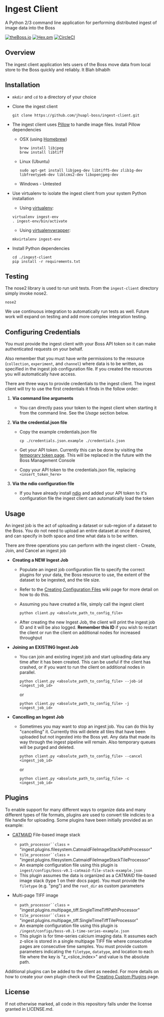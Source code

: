 # Ingest Client
A Python 2/3 command line application for performing distributed ingest of image data into the Boss 

[![theBoss.io](https://img.shields.io/badge/visit-theBoss.io-blue.svg)](https://docs.theboss.io/)
[![Hex.pm](https://img.shields.io/hexpm/l/plug.svg)](http://www.apache.org/licenses/LICENSE-2.0.html)
[![CircleCI](https://circleci.com/gh/jhuapl-boss/ingest-client/tree/master.svg?style=svg)](https://circleci.com/gh/jhuapl-boss/ingest-client/tree/master)

## Overview
The ingest client application lets users of the Boss move data from local store to the Boss quickly and reliably. It Blah blhablh 

## Installation

- `mkdir` and `cd` to a directory of your choice

- Clone the ingest client
	
	```
	git clone https://github.com/jhuapl-boss/ingest-client.git
	```
- The ingest client uses [Pillow](http://pillow.readthedocs.io/en/3.4.x/) to handle image files.  Install Pillow dependencies 
	- OSX (using [Homebrew](http://brew.sh/index.html))
	
		```
		brew install libjpeg
		brew install libtiff
		```
	
	- Linux (Ubuntu)

		```
		sudo apt-get install libjpeg-dev libtiff5-dev zlib1g-dev libfreetype6-dev liblcms2-dev libopenjpeg-dev
		```
	
	- Windows - Untested

- Use virtualenv to isolate the ingest client from your system Python installation

	- Using [virtualenv](https://virtualenv.pypa.io/en/stable/):
	
	```
	virtualenv ingest-env
	. ingest-env/bin/activate
	```
	
	- Using [virtualenvwrapper](https://virtualenvwrapper.readthedocs.io/en/latest/):
	
	```
	mkvirtalenv ingest-env
	```
	
- Install Python dependencies
	
	```
	cd ./ingest-client
	pip install -r requirements.txt
	```



## Testing
The nose2 library is used to run unit tests.  From the `ingest-client` directory simply invoke nose2.

```
nose2
```

We use continuous integration to automatically run tests as well.  Future work will expand on testing and add more complex integration testing.


## Configuring Credentials
You must provide the ingest client with your Boss API token so it can make authenticated requests on your behalf. 

Also remember that you must have write permissions to the resource (`collection`, `experiment`, and `channel`) where data is to be written, as specified in the ingest job configuration file. If you created the resources you will automatically have access.

There are three ways to provide credentials to the ingest client.  The ingest client will try to use the first credentials it finds in the follow order:

1. **Via command line arguments**
	- You can directly pass your token to the ingest client when starting it from the command line. See the *Usage* section below.
	
2. **Via the credential.json file**
	- Copy the example credentials.json file
	
		```
		cp ./credentials.json.example ./credentials.json 
		```
	- Get your API token.  Currently this can be done by visiting the [temporary token page](https://api.theboss.io/token). This will be replaced in the future with the Boss Management Console
	
	
	- Copy your API token to the credentials.json file, replacing `<insert_token_here>`

3. **Via the ndio configuration file**
	- If you have already install [ndio](https://github.com/jhuapl-boss/ndio) and added your API token to it's configuration file the ingest client can automatically load the token
	

## Usage

An ingest job is the act of uploading a dataset or sub-region of a dataset to the Boss.  You do not need to upload an entire dataset at once if desired, and can specify in both space and time what data is to be written.

There are three operations you can perform with the ingest client - Create, Join, and Cancel an ingest job

- **Creating a NEW Ingest Job**
	- Populate an ingest job configuration file to specify the correct plugins for your data, the Boss resource to use, the extent of the dataset to be ingested, and the tile size.
	- Refer to the [Creating Configuration Files](https://github.com/jhuapl-boss/ingest-client/wiki/Creating-Ingest-Job-Configuration-Files) wiki page for more detail on how to do this.

	- Assuming you have created a file, simply call the ingest client
	 
		```
		python client.py <absolute_path_to_config_file>
		```
	- After creating the new Ingest Job, the client will print the ingest job ID and it will be also logged.  **Remember this ID** if you wish to restart the client or run the client on additional nodes for increased throughput
	
- **Joining an EXISTING Ingest Job**
	- You can join and existing ingest job and start uploading data any time after it has been created. This can be useful if the client has crashed, or if you want to run the client on additional nodes in parallel.
	
		```
		python client.py <absolute_path_to_config_file> --job-id <ingest_job_id>
		```
		or
		
		```
		python client.py <absolute_path_to_config_file> -j <ingest_job_id>
		```

- **Cancelling an Ingest Job**
	-	Sometimes you may want to stop an ingest job.  You can do this by "cancelling" it.  Currently this will delete all tiles that have been uploaded but not ingested into the Boss yet.  Any data that made its way through the ingest pipeline will remain.  Also temporary queues will be purged and deleted.

		```
		python client.py <absolute_path_to_config_file> --cancel <ingest_job_id>
		```
		or
		
		```
		python client.py <absolute_path_to_config_file> -c <ingest_job_id>
		```
 

## Plugins

To enable support for many different ways to organize data and many different types of file formats, plugins are used to convert tile indicies to a file handle for uploading.  Some plugins have been initially provided as an example:

- [CATMAID](http://catmaid.readthedocs.io/en/stable/tile_sources.html) File-based image stack
	- `path_processor``class` = "ingest.plugins.filesystem.CatmaidFileImageStackPathProcessor"
	- `tile_processor``class` = "ingest.plugins.filesystem.CatmaidFileImageStackTileProcessor"
	- An example configuration file using this plugin is `ingest/configs/boss-v0.1-catmaid-file-stack-example.json`
	- This plugin assumes the data is organized as a CATMAID file-based image stack (type 1 on their docs page). You must provide the `filetype` (e.g. "png") and the `root_dir` as custom parameters

- Multi-page TIFF image 
	- `path_processor``class` = "ingest.plugins.multipage_tiff.SingleTimeTiffPathProcessor"
	- `tile_processor``class` = "ingest.plugins.multipage_tiff.SingleTimeTiffTileProcessor"
	- An example configuration file using this plugin is `/ingest/configs/boss-v0.1-time-series-example.json`
	- This plugin is for time-series calcium imaging data.  It assumes each z-slice is stored in a single multipage TIFF file where consecutive pages are consecutive time samples.  You must provide custom parameters indicating the `filetype`, `datatype`, and location to each file where the key is "z_<slice_index>" and value is the absolute path. 


Additional plugins can be added to the client as needed.  For more details on how to create your own plugin check out the  [Creating Custom Plugins](https://github.com/jhuapl-boss/ingest-client/wiki/Creating-Custom-Plugins) page.


## License
If not otherwise marked, all code in this repository falls under the license granted in LICENSE.md.